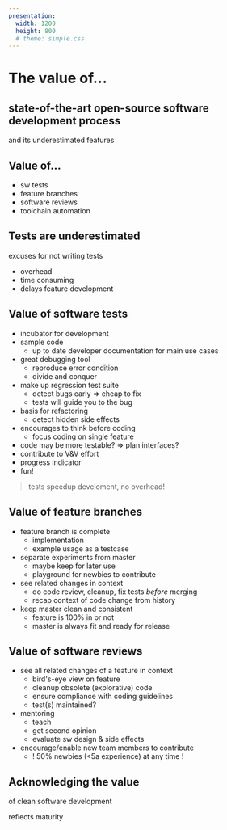 ```yaml
---
presentation:
  width: 1200
  height: 800
  # theme: simple.css
---
```


<!-- slide -->
# The value of...

## state-of-the-art open-source software development process

and its underestimated features

<!-- slide vertical=true -->
## Value of...

- sw tests
- feature branches
- software reviews
- toolchain automation

<!-- slide -->
## Tests are underestimated

excuses for not writing tests

- overhead
- time consuming
- delays feature development

<!-- slide vertical=true -->
## Value of software tests

- incubator for development
- sample code
  - up to date developer documentation for main use cases
- great debugging tool
  - reproduce error condition
  - divide and conquer
- make up regression test suite
  - detect bugs early => cheap to fix
  - tests will guide you to the bug
- basis for refactoring
  - detect hidden side effects
- encourages to think before coding
  - focus coding on single feature
- code may be more testable? => plan interfaces?
- contribute to V&V effort
- progress indicator
- fun!

> tests speedup develoment, no overhead!

<!-- slide -->
## Value of feature branches

- feature branch is complete
  - implementation
  - example usage as a testcase
- separate experiments from master
  - maybe keep for later use
  - playground for newbies to contribute
- see related changes in context
  - do code review, cleanup, fix tests *before* merging
  - recap context of code change from history
- keep master clean and consistent
  - feature is 100% in or not
  - master is always fit and ready for release

<!-- slide -->
## Value of software reviews

- see all related changes of a feature in context
  - bird's-eye view on feature
  - cleanup obsolete (explorative) code
  - ensure compliance with coding guidelines
  - test(s) maintained?
- mentoring
  - teach
  - get second opinion
  - evaluate sw design & side effects
- encourage/enable new team members to contribute
  - ! 50% newbies (<5a experience) at any time !

<!-- slide -->
## Acknowledging the value

of clean software development

reflects maturity

